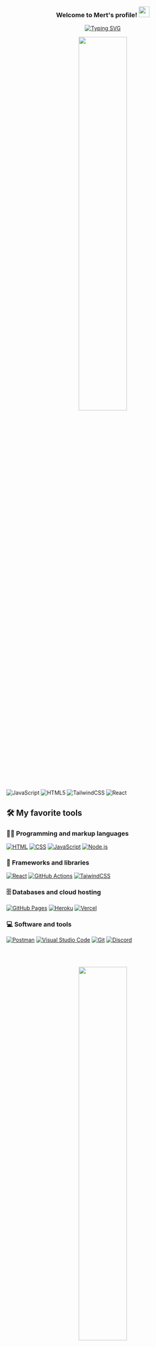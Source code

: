 <h3 align="center">
  Welcome to Mert's profile!
  <img src="https://media.giphy.com/media/hvRJCLFzcasrR4ia7z/giphy.gif" width="28">
</h3>

<p align=center> 
  <a href="https://git.io/typing-svg"><img src="https://readme-typing-svg.demolab.com?font=Fira+Code&size=25&pause=1000&background=ED5CFF00&center=true&vCenter=true&width=435&lines=Always+Learning+New+Things;Front-End+Developer" alt="Typing SVG" /></a>
</p>

  
 <p align="center"> <img width = 50%"  src="https://github-readme-stats.vercel.app/api/top-langs/?username=mertayda&layout=compact"/></p>



  
  
  ![JavaScript](https://img.shields.io/badge/javascript-%23323330.svg?style=for-the-badge&logo=javascript&logoColor=%23F7DF1E)
![HTML5](https://img.shields.io/badge/html5-%23E34F26.svg?style=for-the-badge&logo=html5&logoColor=white)
![TailwindCSS](https://img.shields.io/badge/tailwindcss-%2338B2AC.svg?style=for-the-badge&logo=tailwind-css&logoColor=white)
![React](https://img.shields.io/badge/react-%2320232a.svg?style=for-the-badge&logo=react&logoColor=%2361DAFB)











## 🛠️ My favorite tools

### 👨‍💻 Programming and markup languages


<p align="left">
<a href="#"><img alt="HTML" src="https://img.shields.io/badge/HTML-E34F26.svg?logo=html5&logoColor=white"></a>
<a href="#"><img alt="CSS" src="https://img.shields.io/badge/CSS-1572B6.svg?logo=css3&logoColor=white"></a>
<a href="#"><img alt="JavaScript" src="https://img.shields.io/badge/JavaScript-F7DF1E.svg?logo=javascript&logoColor=black"></a>
<a href="#"><img alt="Node.js" src="https://img.shields.io/badge/Node.js-43853D.svg?logo=node.js&logoColor=white"></a>
</p>



### 🧰 Frameworks and libraries

<p align="left">
 <a href="#"><img alt="React" src="https://img.shields.io/badge/React-20232a.svg?logo=react&logoColor=%2361DAFB"></a>
 <a href="#"><img alt="GitHub Actions" src="https://img.shields.io/badge/GitHub%20Actions-2671E5.svg?logo=github%20actions&logoColor=white"></a>
 <a href="#"><img alt="TaiwindCSS" src="https://img.shields.io/badge/tailwindcss-%2338B2AC.svg?style=for-the-badge&logo=tailwind-css&logoColor=white"></a>
<p>


 ### 🗄️ Databases and cloud hosting
  
 <p align="left">
 <a href="#"><img alt="GitHub Pages" src="https://img.shields.io/badge/GitHub%20Pages-327FC7.svg?logo=github&logoColor=white"></a>
 <a href="#"><img alt="Heroku" src="https://img.shields.io/badge/Heroku-430098.svg?logo=heroku&logoColor=white"></a>
 <a href="#"><img alt="Vercel" src="https://img.shields.io/badge/Vercel-000000.svg?logo=vercel&logoColor=white"></a>
<p>
 

 
 ### 💻 Software and tools
 
  <p align="left">
 <a href="#"><img alt="Postman" src="https://img.shields.io/badge/Postman-FF6C37?logo=postman&logoColor=white"></a>
 <a href="#"><img alt="Visual Studio Code" src="https://img.shields.io/badge/Visual%20Studio%20Code-0078d7.svg?logo=visual-studio-code&logoColor=white"></a>
 <a href="#"><img alt="Git" src="https://img.shields.io/badge/Git-F05033.svg?logo=git&logoColor=white"></a>
 <a href="#"><img alt="Discord" src="https://img.shields.io/badge/-Discord-5865F2.svg?logo=discord&logoColor=white"></a>
</p>
  

<br></br>


<p align="center"><img  width = "50%" src="https://github-readme-stats.vercel.app/api?username=mertayda&show_icons=true&theme=radical"/></p>

 
 
 
